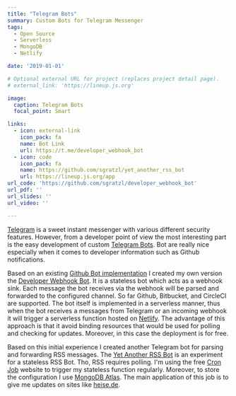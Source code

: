 ```yaml
---
title: "Telegram Bots"
summary: Custom Bots for Telegram Messenger
tags:
  - Open Source
  - Serverless
  - MongoDB
  - Netlify

date: '2019-01-01'

# Optional external URL for project (replaces project detail page).
# external_link: 'https://lineup.js.org'

image:
  caption: Telegram Bots
  focal_point: Smart

links:
  - icon: external-link
    icon_pack: fa
    name: Bot Link
    url: https://t.me/developer_webhook_bot
  - icon: code
    icon_pack: fa
    name: https://github.com/sgratzl/yet_another_rss_bot
    url: https://lineup.js.org/app
url_code: 'https://github.com/sgratzl/developer_webhook_bot'
url_pdf: ''
url_slides: ''
url_video: ''

---
```


[Telegram](https://telegram.org/) is a sweet instant messenger with various different security features. However, from a developer point of view the most interesting part is the easy development of custom [Telegram Bots](https://core.telegram.org/bots). Bot are really nice especially when it comes to developer information such as Github notifications.

Based on an existing [Github Bot implementation](https://t.me/githubrevisedbot) I created my own version the [Developer Webhook Bot](https://github.com/sgratzl/developer_webhook_bot). It is a stateless bot which acts as a webhook sink. Each message the bot receives via the webhook will be parsed and forwarded to the configured channel. So far Github, Bitbucket, and CircleCI are supported. The bot itself is implemented in a serverless manner, thus when the bot receives a messages from Telegram or an incoming webhook it will trigger a serverless function hosted on [Netlify](https://docs.netlify.com/functions/build-with-javascript/). The advantage of this approach is that it avoid binding resources that would be used for polling and checking for updates. Moreover, in this case the deployment is for free.

Based on this initial experience I created another Telegram bot for parsing and forwarding RSS messages. The [Yet Another RSS Bot](https://github.com/sgratzl/yet_another_rss_bot) is an experiment for a stateless RSS Bot. Tho, RSS requires polling. I'm using the free [Cron Job](https://cron-job.org/en/) website to trigger my stateless function regularly. Moreover, to store the configuration I use [MongoDB Atlas](https://www.mongodb.com/cloud/atlas). The main application of this job is to give me updates on sites like [heise.de](https://heise.de/).
